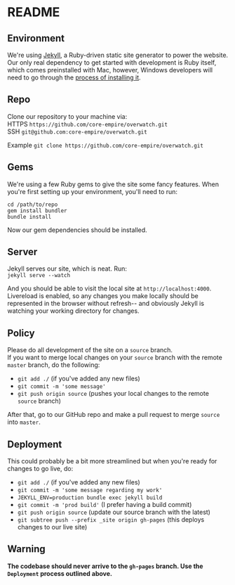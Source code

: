 # README

## Environment
We're using [Jekyll](https://jekyllrb.com/), a Ruby-driven static site generator to power the website. Our only real dependency to get started with development is Ruby itself, which comes preinstalled with Mac, however, Windows developers will need to go through the [process of installing it](https://rubyinstaller.org/).

## Repo
Clone our repository to your machine via:  
HTTPS `https://github.com/core-empire/overwatch.git`  
SSH `git@github.com:core-empire/overwatch.git`  

Example `git clone https://github.com/core-empire/overwatch.git`

## Gems
We're using a few Ruby gems to give the site some fancy features. When you're first setting up your environment, you'll need to run:  

`cd /path/to/repo`  
`gem install bundler`  
`bundle install`  

Now our gem dependencies should be installed.

## Server
Jekyll serves our site, which is neat. Run:  
`jekyll serve --watch`  

And you should be able to visit the local site at `http://localhost:4000`. Livereload is enabled, so any changes you make locally should be represented in the browser without refresh-- and obviously Jekyll is watching your working directory for changes.  

## Policy
Please do all development of the site on a `source` branch.  
If you want to merge local changes on your `source` branch with the remote `master` branch, do the following:  
- `git add ./` (if you've added any new files)  
- `git commit -m 'some message'`  
- `git push origin source` (pushes your local changes to the remote `source` branch)  

After that, go to our GitHub repo and make a pull request to merge `source` into `master`.

## Deployment
This could probably be a bit more streamlined but when you're ready for changes to go live, do:  

- `git add ./` (if you've added any new files)  
- `git commit -m 'some message regarding my work'`  
- `JEKYLL_ENV=production bundle exec jekyll build`  
- `git commit -m 'prod build'` (I prefer having a build commit)  
- `git push origin source` (update our source branch with the latest)  
- `git subtree push --prefix _site origin gh-pages` (this deploys changes to our live site)  

## Warning
**The codebase should never arrive to the `gh-pages` branch. Use the `Deployment` process outlined above.**
